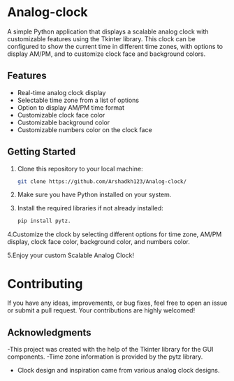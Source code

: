 # Analog-clock
A simple Python application that displays a scalable analog clock with customizable features using the Tkinter library. This clock can be configured to show the current time in different time zones, with options to display AM/PM, and to customize clock face and background colors.

## Features

- Real-time analog clock display
- Selectable time zone from a list of options
- Option to display AM/PM time format
- Customizable clock face color
- Customizable background color
- Customizable numbers color on the clock face

## Getting Started

1. Clone this repository to your local machine:

   ```bash
   git clone https://github.com/Arshadkh123/Analog-clock/


2. Make sure you have Python installed on your system.
3. Install the required libraries if not already installed:
  
    ```bash
   pip install pytz.

 4.Customize the clock by selecting different options for time zone, AM/PM display, clock face color, background color, and numbers color.

 5.Enjoy your custom Scalable Analog Clock!
 # Contributing
 <p>If you have any ideas, improvements, or bug fixes, feel free to open an issue or submit a pull request. Your contributions are highly welcomed!</p>
 
## Acknowledgments

-This project was created with the help of the Tkinter library for the GUI components.
-Time zone information is provided by the pytz library.
- Clock design and inspiration came from various analog clock designs.
 
